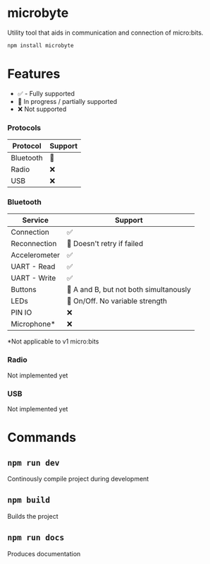 # microbyte
Utility tool that aids in communication and connection of micro:bits. 

```bash
npm install microbyte
```

# Features
- ✅ - Fully supported
- 🔨 In progress / partially supported
- ❌ Not supported

### Protocols

| Protocol   | Support |
| ---------- | ------- |
| Bluetooth  | 🔨      |
| Radio      | ❌      |
| USB        | ❌      |

### Bluetooth

| Service    | Support |
| ---------- | ------- |
| Connection        | ✅      |
| Reconnection        | 🔨 Doesn't retry if failed      |
| Accelerometer  | ✅      |
| UART - Read      | ✅      |
| UART - Write        | ✅      |
| Buttons      | 🔨 A and B, but not both simultanously      |
| LEDs        | 🔨 On/Off. No variable strength      |
| PIN IO        | ❌      |
| Microphone*        | ❌      |

\*Not applicable to v1 micro:bits

### Radio
Not implemented yet

### USB
Not implemented yet


# Commands

## ```npm run dev```
Continously compile project during development

## ```npm build```
Builds the project

## ```npm run docs```
Produces documentation

